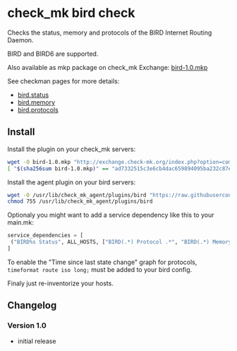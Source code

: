 # check_mk bird check

Checks the status, memory and protocols of the BIRD Internet Routing Daemon.

BIRD and BIRD6 are supported.

Also available as mkp package on check_mk Exchange: [bird-1.0.mkp](http://exchange.check-mk.org/index.php?option=com_remository&Itemid=59&func=fileinfo&id=144)

See checkman pages for more details:

* [bird.status](checkman/bird.status)
* [bird.memory](checkman/bird.memory)
* [bird.protocols](checkman/bird.protocols)

## Install
Install the plugin on your check_mk servers:
```bash
wget -O bird-1.0.mkp "http://exchange.check-mk.org/index.php?option=com_remository&Itemid=53&func=download&id=144&chk=6cee28d076a6ec9d6c6a9c065ac14f4f&no_html=1"
[ "$(sha256sum bird-1.0.mkp)" == "ad7332515c3e6cb4dac659894095ba232c87ec816687bc2fdeb26605506e35cf  bird-1.0.mkp" ] && check_mk -vP install bird-1.0.mkp
```

Install the agent plugin on your bird servers:
```bash
wget -O /usr/lib/check_mk_agent/plugins/bird "https://raw.githubusercontent.com/freddy36/check_mk_extensions/master/bird/agents/plugins/bird"
chmod 755 /usr/lib/check_mk_agent/plugins/bird
```

Optionaly you might want to add a service dependency like this to your main.mk:
```python
service_dependencies = [
 ("BIRD%s Status", ALL_HOSTS, ["BIRD(.*) Protocol .*", "BIRD(.*) Memory"]),
]
```

To enable the "Time since last state change" graph for protocols, ``timeformat route iso long;`` must be added to your bird config.

Finaly just re-inventorize your hosts.

## Changelog

### Version 1.0

 * initial release
 
